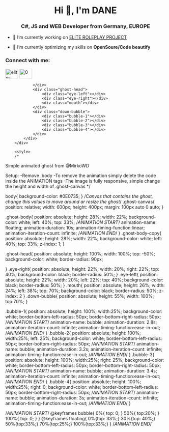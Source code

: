 <h1 align="center">Hi 👋, I'm DANE</h1>
<h3 align="center">C#, JS and WEB Developer from Germany, EUROPE</h3>

- 🔭 I’m currently working on [ELITE ROLEPLAY PROJECT](https://elite-projects.de)

- 🌱 I’m currently optimizing my skills on **OpenSoure/Code beautify**

<h3 align="left">Connect with me:</h3>
<p align="left">
<a href="https://dev.to/elite-dane" target="blank"><img align="center" src="https://cdn.jsdelivr.net/npm/simple-icons@3.0.1/icons/dev-dot-to.svg" alt="elite-dane" height="30" width="40" /></a>
<a href="https://stackoverflow.com/users/0" target="blank"><img align="center" src="https://cdn.jsdelivr.net/npm/simple-icons@3.0.1/icons/stackoverflow.svg" alt="0" height="30" width="40" /></a>
</p>

<div class="ghost-canvas">
            <div class="ghost-body">
                <div class="ghost-body-copy">
                    
                </div>
                <div class="ghost-head">
                    <div class="eye-left"></div>
                    <div class="eye-right"></div>
                    <div class="mouth"></div>
                </div>
                <div class="down-bubble">
                    <div class="bubble-1"></div>
                    <div class="bubble-2"></div>
                    <div class="bubble-3"></div>
                    <div class="bubble-4"></div>
                </div>
            </div>
        </div>
        
        <style>
        /*
Simple animated ghost from @MirkoWD

Setup:
-Remove .body 
-To remove the animation simply delete the code inside the ANIMATION tags
-The image is fully responsive, simple change the height and width of .ghost-canvas 
*/

body{
    background-color: #0E0735;
}
/*Canvas that contains the ghost, change this values to move around ar resize the ghost*/
.ghost-canvas{
    position: relative;
    width: 600px;
    height: 400px;
    margin: 100px auto 0 auto;
}

.ghost-body{
    position: absolute;
    height: 28%;
    width: 22%;
    background-color: white;
    left: 40%;
    top:  33%;
  /*ANIMATION START*/
    animation-name: floating;
    animation-duration: 10s;
    animation-timing-function:linear;
    animation-iteration-count: infinite;
  /*ANIMATION END*/
}
.ghost-body-copy{
    position: absolute;
    height: 28%;
    width: 22%;
    background-color: white;
    left: 40%;
    top:  33%;
    z-index: 1;
}

.ghost-head{
    position: absolute;
    height: 100%;
    width: 100%;
    top: -50%;
    background-color: white;
    border-radius: 90px;
    
}
.eye-right{
    position: absolute;
    height: 22%;
    width: 20%;
    right: 22%;
    top: 40%;
    background-color: black;
    border-radius: 50%;
}
.eye-left{
    position: absolute;
    height: 22%;
    width: 20%;
    left: 22%;
    top: 40%;
    background-color: black;
    border-radius: 50%;
}
.mouth{
    position: absolute;
    height: 26%;
    width: 24%;
    left: 38%;
    top: 70%;
    background-color: black;
    border-radius: 50%;
    z-index: 2
}
.down-bubble{
    position: absolute;
    height: 55%;
    width: 100%;
    top:70%;
}

.bubble-1{
    position: absolute;
    height: 100%;
    width:25%;
    background-color: white;
    border-bottom-left-radius: 50px;
    border-bottom-right-radius: 50px;
  /*ANIMATION START*/
    animation-name: bubble;
    animation-duration: 2.8s;
    animation-iteration-count: infinite;
    animation-timing-function:ease-in-out;
  /*ANIMATION END*/
}
.bubble-2{
    position: absolute;
    height: 100%;
    width:25%;
    left: 25%;
    background-color: white;
    border-bottom-left-radius: 50px;
    border-bottom-right-radius: 50px;
  /*ANIMATION START*/
    animation-name: bubble;
    animation-duration: 3.2s;
    animation-iteration-count: infinite;
    animation-timing-function:ease-in-out;
  /*ANIMATION END*/
}
.bubble-3{
    position: absolute;
    height: 100%;
    width:25%;
    right: 25%;
    background-color: white;
    border-bottom-left-radius: 50px;
    border-bottom-right-radius: 50px;
  /*ANIMATION START*/
    animation-name: bubble;
    animation-duration: 3.4s;
    animation-iteration-count: infinite;
    animation-timing-function:ease-in-out;
  /*ANIMATION END*/
}
.bubble-4{
    position: absolute;
    height: 100%;
    width:25%;
    right: 0;
    background-color: white;
    border-bottom-left-radius: 50px;
    border-bottom-right-radius: 50px;
  /*ANIMATION START*/
    animation-name: bubble;
    animation-duration: 3s;
    animation-iteration-count: infinite;
    animation-timing-function:ease-in-out;
  /*ANIMATION END*/
}

/*ANIMATION START*/
@keyframes bubble{
    0%{
        top: 0;
    }
    50%{
        top:20%;
    }
     100%{
        top: 0;
    }
}
@keyframes floating{
    0%{top: 33%;}
    30%{top: 40%;}
    50%{top:33%;}
    70%{top:25%;}
    100%{top:33%;}
}
/*ANIMATION END*/
</style>
